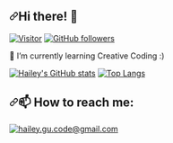 <h2><a id="user-content-hey-" class="anchor" aria-hidden="true" href="#hey-"><svg class="octicon octicon-link" viewBox="0 0 16 16" version="1.1" width="16" height="16" aria-hidden="true"><path fill-rule="evenodd" d="M7.775 3.275a.75.75 0 001.06 1.06l1.25-1.25a2 2 0 112.83 2.83l-2.5 2.5a2 2 0 01-2.83 0 .75.75 0 00-1.06 1.06 3.5 3.5 0 004.95 0l2.5-2.5a3.5 3.5 0 00-4.95-4.95l-1.25 1.25zm-4.69 9.64a2 2 0 010-2.83l2.5-2.5a2 2 0 012.83 0 .75.75 0 001.06-1.06 3.5 3.5 0 00-4.95 0l-2.5 2.5a3.5 3.5 0 004.95 4.95l1.25-1.25a.75.75 0 00-1.06-1.06l-1.25 1.25a2 2 0 01-2.83 0z"></path></svg></a>Hi there! <g-emoji class="g-emoji" alias="wave" fallback-src="https://github.githubassets.com/images/icons/emoji/unicode/1f44b.png">👋</g-emoji></h2>
<p><a href="https://github.com/haileygu"><img src="https://camo.githubusercontent.com/78dc725e665b9caca69081151128d0a54e1057f7d63d8639ab9bc39f4aff7dcb/68747470733a2f2f76697369746f722d62616467652e6c616f62692e6963752f62616467653f706167655f69643d6c61786d656e612e6c61786d656e61" alt="Visitor" data-canonical-src="https://visitor-badge.laobi.icu/badge?page_id=haileygu.haileygu" style="max-width:100%;"></a> <a href="https://github.com/haileygu?tab=followers"><img src="https://camo.githubusercontent.com/44be8755a855677eb907651adc014652f3804f2654c36f39a2cf2eb41e821455/68747470733a2f2f696d672e736869656c64732e696f2f6769746875622f666f6c6c6f776572732f6c61786d656e612e7376673f7374796c653d736f6369616c266c6162656c3d466f6c6c6f77" alt="GitHub followers" data-canonical-src="https://img.shields.io/github/followers/haileygu.svg?style=social&amp;label=Follow" style="max-width:100%;"></a></p>

<!--
**HaileyGu/HaileyGu** is a ✨ _special_ ✨ repository because its `README.md` (this file) appears on your GitHub profile.

Here are some ideas to get you started:

- 🔭 I’m currently working on ...
- 🌱 I’m currently learning ...
- 👯 I’m looking to collaborate on ...
- 🤔 I’m looking for help with ...
- 💬 Ask me about ...
- 📫 How to reach me: ...
- 😄 Pronouns: ...
- ⚡ Fun fact: ...
-->
🌱 I’m currently learning Creative Coding :)


[![Hailey's GitHub stats](https://github-readme-stats.vercel.app/api?username=haileygu&count_private=true&include_all_commits=true&show_icons=true&hide=issues)]()
[![Top Langs](https://github-readme-stats.vercel.app/api/top-langs/?username=haileygu&hide=HTML,CSS,liquid&langs_count=10&layout=compact)]()

<h2><a id="user-content--how-to-reach-me" class="anchor" aria-hidden="true" href="#-how-to-reach-me"><svg class="octicon octicon-link" viewBox="0 0 16 16" version="1.1" width="16" height="16" aria-hidden="true"><path fill-rule="evenodd" d="M7.775 3.275a.75.75 0 001.06 1.06l1.25-1.25a2 2 0 112.83 2.83l-2.5 2.5a2 2 0 01-2.83 0 .75.75 0 00-1.06 1.06 3.5 3.5 0 004.95 0l2.5-2.5a3.5 3.5 0 00-4.95-4.95l-1.25 1.25zm-4.69 9.64a2 2 0 010-2.83l2.5-2.5a2 2 0 012.83 0 .75.75 0 001.06-1.06 3.5 3.5 0 00-4.95 0l-2.5 2.5a3.5 3.5 0 004.95 4.95l1.25-1.25a.75.75 0 00-1.06-1.06l-1.25 1.25a2 2 0 01-2.83 0z"></path></svg></a><g-emoji class="g-emoji" alias="mailbox" fallback-src="https://github.githubassets.com/images/icons/emoji/unicode/1f4eb.png">📫</g-emoji> How to reach me:</h2>

<a href="mailto:hailey.gu.code@gmail.com">![hailey.gu.code@gmail.com](https://img.shields.io/badge/Gmail-D14836?style=for-the-badge&logo=gmail&logoColor=white)</a>
